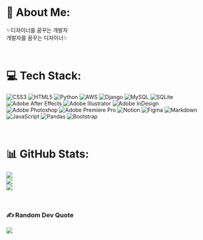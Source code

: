 # 💫 About Me:
✨디자이너를 꿈꾸는 개발자<br>     개발자를 꿈꾸는 디자이너✨<br>

</br> 

# 💻 Tech Stack:
![CSS3](https://img.shields.io/badge/css3-%231572B6.svg?style=flat-square&logo=css3&logoColor=white) ![HTML5](https://img.shields.io/badge/html5-%23E34F26.svg?style=flat-square&logo=html5&logoColor=white) ![Python](https://img.shields.io/badge/python-3670A0?style=flat-square&logo=python&logoColor=ffdd54) ![AWS](https://img.shields.io/badge/AWS-%23FF9900.svg?style=flat-square&logo=amazon-aws&logoColor=white) ![Django](https://img.shields.io/badge/django-%23092E20.svg?style=flat-square&logo=django&logoColor=white) ![MySQL](https://img.shields.io/badge/mysql-%2300f.svg?style=flat-square&logo=mysql&logoColor=white) ![SQLite](https://img.shields.io/badge/sqlite-%2307405e.svg?style=flat-square&logo=sqlite&logoColor=white) ![Adobe After Effects](https://img.shields.io/badge/Adobe%20After%20Effects-9999FF.svg?style=flat-square&logo=Adobe%20After%20Effects&logoColor=white) ![Adobe Illustrator](https://img.shields.io/badge/adobeillustrator-%23FF9A00.svg?style=flat-square&logo=adobeillustrator&logoColor=white) ![Adobe InDesign](https://img.shields.io/badge/Adobe%20InDesign-49021F?style=flat-square&logo=adobeindesign&logoColor=white) ![Adobe Photoshop](https://img.shields.io/badge/adobephotoshop-%2331A8FF.svg?style=flat-square&logo=adobephotoshop&logoColor=white) ![Adobe Premiere Pro](https://img.shields.io/badge/Adobe%20Premiere%20Pro-9999FF.svg?style=flat-square&logo=Adobe%20Premiere%20Pro&logoColor=white) ![Notion](https://img.shields.io/badge/Notion-%23000000.svg?style=flat-square&logo=notion&logoColor=white) 	![Figma](https://img.shields.io/badge/figma-%23F24E1E.svg?style=flat-square&logo=figma&logoColor=white) ![Markdown](https://img.shields.io/badge/markdown-%23000000.svg?style=flat-square&logo=markdown&logoColor=white) ![JavaScript](https://img.shields.io/badge/javascript-%23323330.svg?style=flat-square&logo=javascript&logoColor=%23F7DF1E) ![Pandas](https://img.shields.io/badge/pandas-%23150458.svg?style=flat-square&logo=pandas&logoColor=white) ![Bootstrap](https://img.shields.io/badge/bootstrap-%23563D7C.svg?style=flat-square&logo=bootstrap&logoColor=white)

</br> 

# 📊 GitHub Stats:
![](https://github-readme-stats.vercel.app/api?username=rrwe23&theme=vue&hide_border=false&include_all_commits=true&count_private=false)<br/>
![](https://github-readme-streak-stats.herokuapp.com/?user=rrwe23&theme=vue&hide_border=false)<br/>
![](https://github-readme-stats.vercel.app/api/top-langs/?username=rrwe23&theme=vue&hide_border=false&include_all_commits=true&count_private=false&layout=compact) 

</br> 

### ✍️ Random Dev Quote
![](https://quotes-github-readme.vercel.app/api?type=horizontal&theme=dark)

<!-- Proudly created with GPRM ( https://gprm.itsvg.in ) -->
